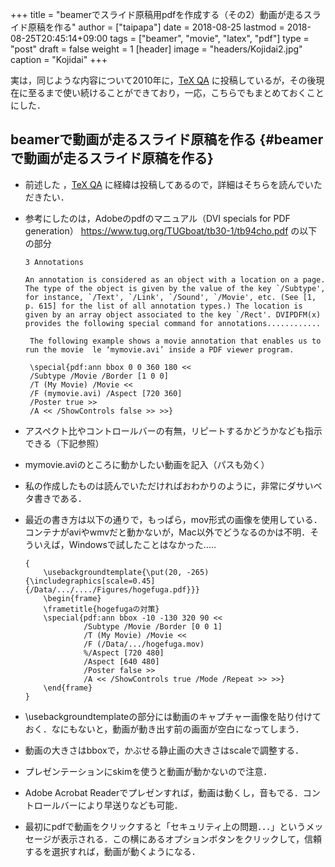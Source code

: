 +++
title = "beamerでスライド原稿用pdfを作成する（その2）動画が走るスライド原稿を作る"
author = ["taipapa"]
date = 2018-08-25
lastmod = 2018-08-25T20:45:14+09:00
tags = ["beamer", "movie", "latex", "pdf"]
type = "post"
draft = false
weight = 1
[header]
  image = "headers/Kojidai2.jpg"
  caption = "Kojidai"
+++

実は，同じような内容について2010年に，[TeX QA](https://oku.edu.mie-u.ac.jp/tex/mod/forum/discuss.php?d=399#p2100) に投稿しているが，その後現在に至るまで使い続けることができており，一応，こちらでもまとめておくことにした．


## beamerで動画が走るスライド原稿を作る {#beamerで動画が走るスライド原稿を作る}

-   前述した ，[TeX QA](https://oku.edu.mie-u.ac.jp/tex/mod/forum/discuss.php?d=399#p2100) に経緯は投稿してあるので，詳細はそちらを読んでいただきたい．
-   参考にしたのは，Adobeのpdfのマニュアル（DVI specials for PDF generation） <https://www.tug.org/TUGboat/tb30-1/tb94cho.pdf> の以下の部分

    ```text
    3 Annotations

    An annotation is considered as an object with a location on a page. The type of the object is given by the value of the key `/Subtype', for instance, `/Text', `/Link', `/Sound', `/Movie', etc. (See [1, p. 615] for the list of all annotation types.) The location is given by an array object associated to the key `/Rect'. DVIPDFM(x) provides the following special command for annotations............

     The following example shows a movie annotation that enables us to run the movie  le ‘mymovie.avi’ inside a PDF viewer program.

     \special{pdf:ann bbox 0 0 360 180 <<
     /Subtype /Movie /Border [1 0 0]
     /T (My Movie) /Movie <<
     /F (mymovie.avi) /Aspect [720 360]
     /Poster true >>
     /A << /ShowControls false >> >>}
    ```
-   アスペクト比やコントロールバーの有無，リピートするかどうかなども指示できる（下記参照）
-   mymovie.aviのところに動かしたい動画を記入（パスも効く）
-   私の作成したものは読んでいただければおわかりのように，非常にダサいベタ書きである．
-   最近の書き方は以下の通りで，もっぱら，mov形式の画像を使用している．コンテナがaviやwmvだと動かないが，Mac以外でどうなるのかは不明．そういえば，Windowsで試したことはなかった.....

    ```shell
    {
        \usebackgroundtemplate{\put(20, -265){\includegraphics[scale=0.45]{/Data/.../..../Figures/hogefuga.pdf}}}
        \begin{frame}
        \frametitle{hogefugaの対策}
        \special{pdf:ann bbox -10 -130 320 90 <<
                 /Subtype /Movie /Border [0 0 1]
                 /T (My Movie) /Movie <<
                 /F (/Data/.../hogefuga.mov)
                 %/Aspect [720 480]
                 /Aspect [640 480]
                 /Poster false >>
                 /A << /ShowControls true /Mode /Repeat >> >>}
        \end{frame}
    }
    ```
-   \usebackgroundtemplateの部分には動画のキャプチャー画像を貼り付けておく．なにもないと，動画が動き出す前の画面が空白になってしまう．
-   動画の大きさはbboxで，かぶせる静止画の大きさはscaleで調整する．
-   プレゼンテーションにskimを使うと動画が動かないので注意．
-   Adobe Acrobat Readerでプレゼンすれば，動画は動くし，音もでる．コントロールバーにより早送りなども可能．
-   最初にpdfで動画をクリックすると「セキュリティ上の問題．．．」というメッセージが表示される．この横にあるオプションボタンをクリックして，信頼するを選択すれば，動画が動くようになる．

